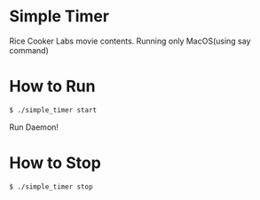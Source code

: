 # Simple Timer

Rice Cooker Labs movie contents.
Running only MacOS(using say command)

# How to Run

```sh
$ ./simple_timer start
```

Run Daemon!

# How to Stop

```sh
$ ./simple_timer stop
```
